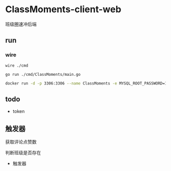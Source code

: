 # ClassMoments-client-web
班级圈速冲后端

## run
### wire
```shell
wire ./cmd
```

```shell
go run ./cmd/ClassMoments/main.go
```

```bash
docker run -d -p 3306:3306 --name ClassMoments -e MYSQL_ROOT_PASSWORD=123456 -e MYSQL_DATABASE=ClassMoments mysql:latest
```


## todo 
- token

## 触发器
获取评论点赞数

判断班级是否存在

- 触发器

